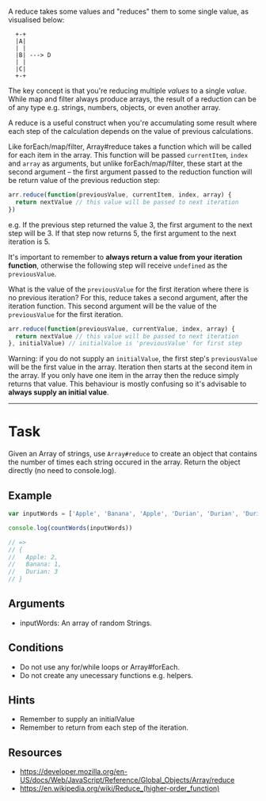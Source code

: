 A reduce takes some values and "reduces" them to some single value, as
visualised below:

```
  +-+
  |A|
  | |
  |B| ---> D
  | |
  |C|
  +-+
```

The key concept is that you're reducing multiple *values* to a single
*value*. While map and filter always produce arrays, the result of a
reduction can be of any type e.g. strings, numbers, objects, or even
another array.

A reduce is a useful construct when you're accumulating some result
where each step of the calculation depends on the value of previous
calculations.

Like forEach/map/filter, Array#reduce takes a function which will be
called for each item in the array. This function will be passed `currentItem`, `index` and
`array` as arguments, but unlike forEach/map/filter, these start at the
second argument – the first argument passed to the reduction function will be return value of
the previous reduction step:

```js
arr.reduce(function(previousValue, currentItem, index, array) {
  return nextValue // this value will be passed to next iteration
})
```

e.g. If the previous step returned the value 3, the first argument to
the next step will be 3. If that step now returns 5, the first argument
to the next iteration is 5.

It's important to remember to **always return a value from your
iteration function**, otherwise the following step will receive
`undefined` as the `previousValue`.

What is the value of the `previousValue` for the first iteration where
there is no previous iteration? For this, reduce takes a second
argument, after the iteration function. This second argument will be the
value of the `previousValue` for the first iteration.

```js
arr.reduce(function(previousValue, currentValue, index, array) {
  return nextValue // this value will be passed to next iteration
}, initialValue) // initialValue is 'previousValue' for first step
```

Warning: if you do not supply an `initialValue`, the first step's
`previousValue` will be the first value in the array. Iteration then
starts at the second item in the array. If you only have one item in the
array then the reduce simply returns that value. This behaviour is
mostly confusing so it's advisable to **always supply an initial
value**.

----

# Task

Given an Array of strings, use `Array#reduce` to create an object that contains the number of times each string occured in the array. Return the object directly (no need to console.log).

## Example

```js
var inputWords = ['Apple', 'Banana', 'Apple', 'Durian', 'Durian', 'Durian']

console.log(countWords(inputWords))

// =>
// {
//   Apple: 2,
//   Banana: 1,
//   Durian: 3
// }
```

## Arguments

* inputWords: An array of random Strings.

## Conditions

* Do not use any for/while loops or Array#forEach.
* Do not create any unecessary functions e.g. helpers.

## Hints

* Remember to supply an initialValue
* Remember to return from each step of the iteration.

## Resources

* https://developer.mozilla.org/en-US/docs/Web/JavaScript/Reference/Global_Objects/Array/reduce
* https://en.wikipedia.org/wiki/Reduce_(higher-order_function)
